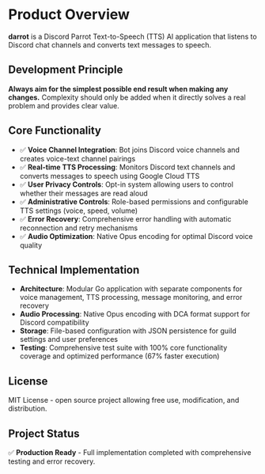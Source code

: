 # Product Overview

**darrot** is a Discord Parrot Text-to-Speech (TTS) AI application that listens to Discord chat channels and converts text messages to speech.

## Development Principle
**Always aim for the simplest possible end result when making any changes.** Complexity should only be added when it directly solves a real problem and provides clear value.

## Core Functionality
- ✅ **Voice Channel Integration**: Bot joins Discord voice channels and creates voice-text channel pairings
- ✅ **Real-time TTS Processing**: Monitors Discord text channels and converts messages to speech using Google Cloud TTS
- ✅ **User Privacy Controls**: Opt-in system allowing users to control whether their messages are read aloud
- ✅ **Administrative Controls**: Role-based permissions and configurable TTS settings (voice, speed, volume)
- ✅ **Error Recovery**: Comprehensive error handling with automatic reconnection and retry mechanisms
- ✅ **Audio Optimization**: Native Opus encoding for optimal Discord voice quality

## Technical Implementation
- **Architecture**: Modular Go application with separate components for voice management, TTS processing, message monitoring, and error recovery
- **Audio Processing**: Native Opus encoding with DCA format support for Discord compatibility
- **Storage**: File-based configuration with JSON persistence for guild settings and user preferences
- **Testing**: Comprehensive test suite with 100% core functionality coverage and optimized performance (67% faster execution)

## License
MIT License - open source project allowing free use, modification, and distribution.

## Project Status
✅ **Production Ready** - Full implementation completed with comprehensive testing and error recovery.